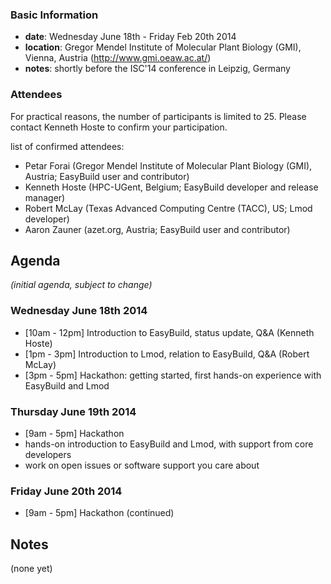 ### Basic Information

* **date**: Wednesday June 18th - Friday Feb 20th 2014
* **location**: Gregor Mendel Institute of Molecular Plant Biology (GMI), Vienna, Austria (<a href="http://www.gmi.oeaw.ac.at/">http://www.gmi.oeaw.ac.at/</a>)
* **notes**: shortly before the ISC'14 conference in Leipzig, Germany

### Attendees

For practical reasons, the number of participants is limited to 25.
Please contact Kenneth Hoste to confirm your participation.

list of confirmed attendees:

* Petar Forai (Gregor Mendel Institute of Molecular Plant Biology (GMI), Austria; EasyBuild user and contributor)
* Kenneth Hoste (HPC-UGent, Belgium; EasyBuild developer and release manager)
* Robert McLay (Texas Advanced Computing Centre (TACC), US; Lmod developer)
* Aaron Zauner (azet.org, Austria; EasyBuild user and contributor)

## Agenda

_(initial agenda, subject to change)_

### Wednesday June 18th 2014
 * [10am - 12pm] Introduction to EasyBuild, status update, Q&A (Kenneth Hoste)
 * [1pm - 3pm] Introduction to Lmod, relation to EasyBuild, Q&A (Robert McLay)
 * [3pm - 5pm] Hackathon: getting started, first hands-on experience with EasyBuild and Lmod

### Thursday June 19th 2014
 * [9am - 5pm] Hackathon
  * hands-on introduction to EasyBuild and Lmod, with support from core developers
  * work on open issues or software support you care about

### Friday June 20th 2014
 * [9am - 5pm] Hackathon (continued)


## Notes

(none yet)
